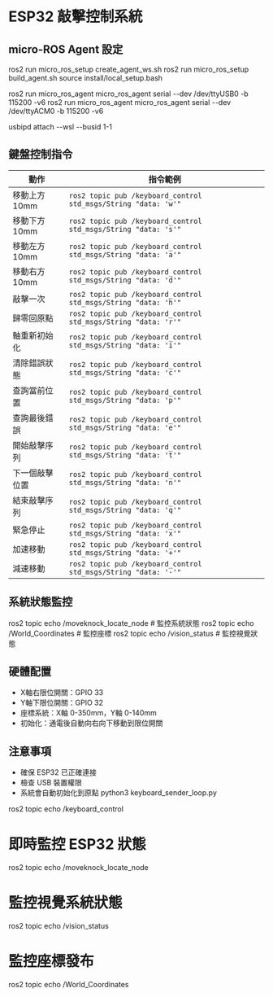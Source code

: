 # ESP32 敲擊控制系統

## micro-ROS Agent 設定

ros2 run micro_ros_setup create_agent_ws.sh
ros2 run micro_ros_setup build_agent.sh
source install/local_setup.bash

ros2 run micro_ros_agent micro_ros_agent serial --dev /dev/ttyUSB0 -b 115200 -v6
ros2 run micro_ros_agent micro_ros_agent serial --dev /dev/ttyACM0 -b 115200 -v6

usbipd attach --wsl --busid 1-1


## 鍵盤控制指令

| 動作        | 指令範例                                                           |
| --------- | -------------------------------------------------------------- |
| 移動上方 10mm | `ros2 topic pub /keyboard_control std_msgs/String "data: 'w'"` |
| 移動下方 10mm | `ros2 topic pub /keyboard_control std_msgs/String "data: 's'"` |
| 移動左方 10mm | `ros2 topic pub /keyboard_control std_msgs/String "data: 'a'"` |
| 移動右方 10mm | `ros2 topic pub /keyboard_control std_msgs/String "data: 'd'"` |
| 敲擊一次      | `ros2 topic pub /keyboard_control std_msgs/String "data: 'h'"` |
| 歸零回原點     | `ros2 topic pub /keyboard_control std_msgs/String "data: 'r'"` |
| 軸重新初始化    | `ros2 topic pub /keyboard_control std_msgs/String "data: 'i'"` |
| 清除錯誤狀態   | `ros2 topic pub /keyboard_control std_msgs/String "data: 'c'"` |
| 查詢當前位置   | `ros2 topic pub /keyboard_control std_msgs/String "data: 'p'"` |
| 查詢最後錯誤   | `ros2 topic pub /keyboard_control std_msgs/String "data: 'e'"` |
| 開始敲擊序列   | `ros2 topic pub /keyboard_control std_msgs/String "data: 't'"` |
| 下一個敲擊位置 | `ros2 topic pub /keyboard_control std_msgs/String "data: 'n'"` |
| 結束敲擊序列   | `ros2 topic pub /keyboard_control std_msgs/String "data: 'q'"` |
| 緊急停止     | `ros2 topic pub /keyboard_control std_msgs/String "data: 'x'"` |
| 加速移動     | `ros2 topic pub /keyboard_control std_msgs/String "data: '+'"` |
| 減速移動     | `ros2 topic pub /keyboard_control std_msgs/String "data: '-'"` |

## 系統狀態監控

ros2 topic echo /moveknock_locate_node  # 監控系統狀態
ros2 topic echo /World_Coordinates      # 監控座標
ros2 topic echo /vision_status         # 監控視覺狀態

## 硬體配置

- X軸右限位開關：GPIO 33
- Y軸下限位開關：GPIO 32
- 座標系統：X軸 0-350mm，Y軸 0-140mm
- 初始化：通電後自動向右向下移動到限位開關

## 注意事項

- 確保 ESP32 已正確連接
- 檢查 USB 裝置權限
- 系統會自動初始化到原點
python3 keyboard_sender_loop.py

ros2 topic echo /keyboard_control

# 即時監控 ESP32 狀態
ros2 topic echo /moveknock_locate_node

# 監控視覺系統狀態
ros2 topic echo /vision_status

# 監控座標發布
ros2 topic echo /World_Coordinates